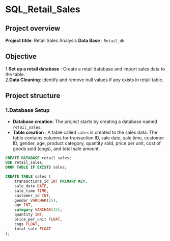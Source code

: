 # SQL_Retail_Sales
## Project overview
**Project titile**: Retail Sales Analysis
**Data Base** : `Retail_db`
## Objective
1.**Set up a retail database** : Create a retail database and import sales data to the table.<br>
2.**Data Cleaning**: Identify and remove null values if any exists in retail table.
## Project structure
### 1.Database Setup
- **Database creation**: The project starts by creating a database named `retail_sales`.
- **Table creation** : A table called `sales` is created to the sales data. The table contains columns for transaction ID, sale date, sale time, customer ID, gender, age, product category, quantity sold, price per unit, cost of goods sold (cogs), and total sale amount.
```sql
CREATE DATABASE retail_sales;
USE retail_sales;
DROP TABLE IF EXISTS sales;

CREATE TABLE sales (
    transactions_id INT PRIMARY KEY,
    sale_date DATE,
    sale_time TIME,
    customer_id INT,
    gender VARCHAR(15),
    age INT,
    category VARCHAR(15),
    quantity INT,
    price_per_unit FLOAT,
    cogs FLOAT,
    total_sale FLOAT
);
```



